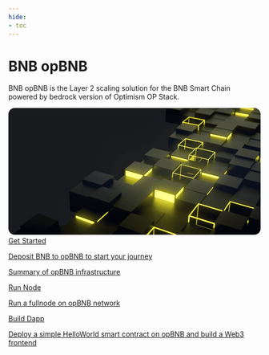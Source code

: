 ```yaml
---
hide:
- toc
---
```


<style>
   .md-source-file, .md-content__button.md-icon {
      display: none;
   }
</style>

<div class="section-head">
    <div class="left">
        <h1>BNB opBNB</h1>
        <p>BNB opBNB is the Layer 2 scaling solution for the BNB Smart Chain powered by bedrock version of Optimism OP Stack.</p>
    </div>
    <div class="image">
        <img src="../assets/bsc/bnb_smart_chain.png" alt="BNB Smart Chain" loading="lazy">
    </div>
</div>



<div class="section-body">
    <a href="./get-started">
        <div>Get Started</div>
        <p>Deposit BNB to opBNB to start your journey</p>
    </a>
    <a href="./developers/developer-tools.md">
        <div>Summary of opBNB infrastructure</div>
        <p></p>
    </a>
    <a href="./advanced/run-with-pebbledb-and-pbss.md">
        <div>Run Node</div>
        <p>Run a fullnode on opBNB network</p>
    </a>
    <a href="./advanced/full-stack-dapp.md">
        <div>Build Dapp</div>
        <p>Deploy a simple HelloWorld smart contract on opBNB and build a Web3 frontend</p>
    </a>
</div>